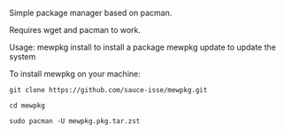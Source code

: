 Simple package manager based on pacman.

Requires wget and pacman to work.

Usage: mewpkg install <package> to install a package
       mewpkg update to update the system

To install mewpkg on your machine: 

`git clone https://github.com/sauce-isse/mewpkg.git`

`cd mewpkg`

`sudo pacman -U mewpkg.pkg.tar.zst`
